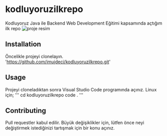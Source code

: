 # kodluyoruzilkrepo

Kodluyoruz Java ile Backend Web Development Eğitimi kapsamında açtığım ilk repo
![proje resim](https://www.hizliresim.com/gydti1c)
## Installation

Öncelikle projeyi clonelayın.
'https://github.com/imujdeci/kodluyoruzilkrepo.git'

## Usage

Projeyi cloneladıktan sonra Visual Studio Code programında açınız.
Linux için;
'''
cd kodluyoruzilkrepo
code .
'''
## Contributing

Pull requestler kabul edilir. Büyük değişiklikler için, lütfen önce neyi değiştirmek istediğinizi tartışmak için bir konu açınız.

